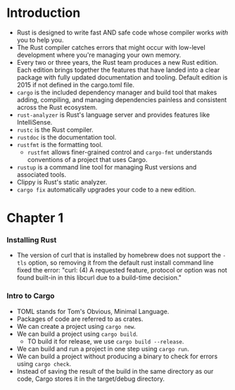 # Introduction

* Rust is designed to write fast AND safe code whose compiler works *with* you to help you.
* The Rust compiler catches errors that might occur with low-level development where you're managing your own memory.
* Every two or three years, the Rust team produces a new Rust edition. Each edition brings together the features that have landed into a clear package with fully updated documentation and tooling. Default edition is 2015 if not defined in the cargo.toml file.
* `cargo` is the included dependency manager and build tool that makes adding, compiling, and managing dependencies painless and consistent across the Rust ecosystem.
* `rust-analyzer` is Rust's language server and provides features like IntelliSense.
* `rustc` is the Rust compiler.
* `rustdoc` is the documentation tool.
* `rustfmt` is the formatting tool.
  * `rustfmt` allows finer-grained control and `cargo-fmt` understands conventions of a project that uses Cargo. 
* `rustup` is a command line tool for managing Rust versions and associated tools.
* Clippy is Rust's static analyzer.
* `cargo fix` automatically upgrades your code to a new edition.

# Chapter 1

### Installing Rust
* The version of curl that is installed by homebrew does not support the `-tls` option, so removing it from the default rust install command line fixed the error: "curl: (4) A requested feature, protocol or option was not found built-in in this libcurl due to a build-time decision." 

### Intro to Cargo
* TOML stands for Tom's Obvious, Minimal Language.
* Packages of code are referred to as crates.
* We can create a project using `cargo new`.
* We can build a project using `cargo build`.
  * TO build it for release, we use `cargo build --release`.
* We can build and run a project in one step using `cargo run`.
* We can build a project without producing a binary to check for errors using `cargo check`.
* Instead of saving the result of the build in the same directory as our code, Cargo stores it in the target/debug directory.